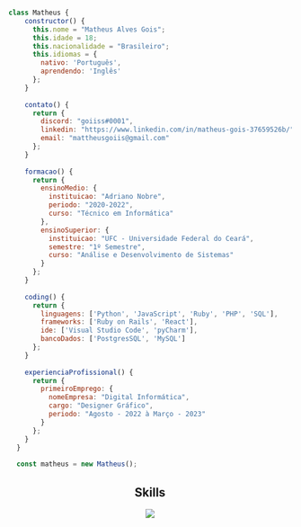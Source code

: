 ```js

class Matheus {
    constructor() {
      this.nome = "Matheus Alves Gois";
      this.idade = 18;
      this.nacionalidade = "Brasileiro";
      this.idiomas = {
        nativo: 'Português',
        aprendendo: 'Inglês'
      };
    }
  
    contato() {
      return {
        discord: "goiiss#0001",
        linkedin: "https://www.linkedin.com/in/matheus-gois-37659526b/",
        email: "mattheusgoiis@gmail.com"
      };
    }
  
    formacao() {
      return {
        ensinoMedio: {
          instituicao: "Adriano Nobre",
          periodo: "2020-2022",
          curso: "Técnico em Informática"
        },
        ensinoSuperior: {
          instituicao: "UFC - Universidade Federal do Ceará",
          semestre: "1º Semestre",
          curso: "Análise e Desenvolvimento de Sistemas"
        }
      };
    }
  
    coding() {
      return {
        linguagens: ['Python', 'JavaScript', 'Ruby', 'PHP', 'SQL'],
        frameworks: ['Ruby on Rails', 'React'],
        ide: ['Visual Studio Code', 'pyCharm'],
        bancoDados: ['PostgresSQL', 'MySQL']
      };
    }
  
    experienciaProfissional() {
      return {
        primeiroEmprego: {
          nomeEmpresa: "Digital Informática",
          cargo: "Designer Gráfico",
          periodo: "Agosto - 2022 à Março - 2023"
        }
      };
    } 
  }
  
  const matheus = new Matheus();

```
<h2 align="center">Skills </h2>

<p align="center">
  <a href="https://skillicons.dev">
    <img src="https://skillicons.dev/icons?i=aws,mysql,postgres,rails,react,ruby,vscode,php,js,css,html" />
  </a>
</p>

<p href="https://discord.gg/onlp" align="center">
    <img alt="" src="https://github-readme-stats.vercel.app/api?username=xtekky&theme=tokyonight&show_icons=true">
</p>
